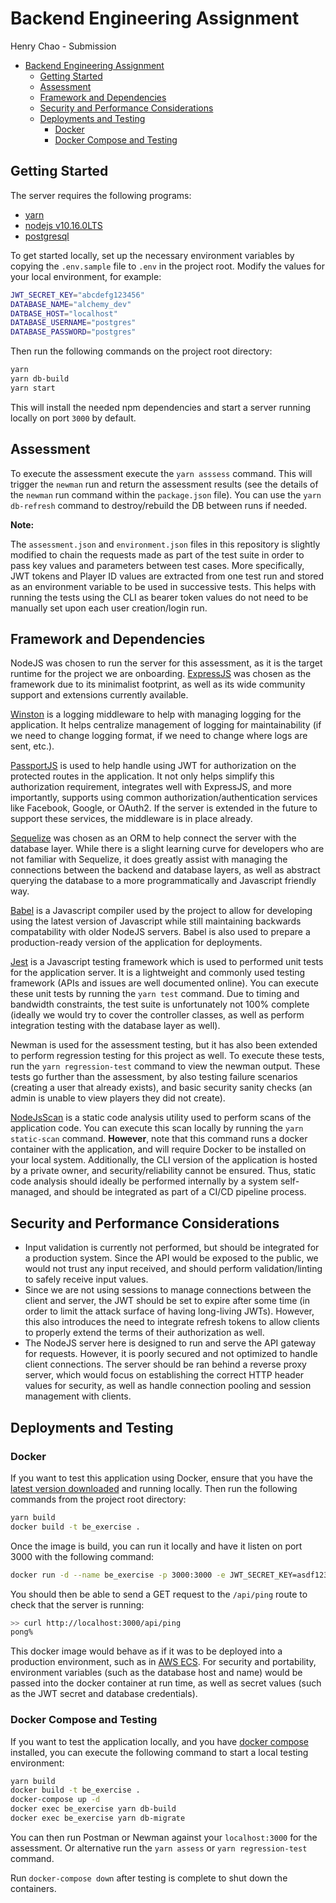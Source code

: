 # Backend Engineering Assignment

Henry Chao - Submission

- [Backend Engineering Assignment](#Backend-Engineering-Assignment)
  - [Getting Started](#Getting-Started)
  - [Assessment](#Assessment)
  - [Framework and Dependencies](#Framework-and-Dependencies)
  - [Security and Performance Considerations](#Security-and-Performance-Considerations)
  - [Deployments and Testing](#Deployments-and-Testing)
    - [Docker](#Docker)
    - [Docker Compose and Testing](#Docker-Compose-and-Testing)

## Getting Started

The server requires the following programs:

- [yarn](https://yarnpkg.com/en/)
- [nodejs v10.16.0LTS](https://nodejs.org/en/)
- [postgresql](https://www.postgresql.org/)

To get started locally, set up the necessary environment variables by copying the `.env.sample` file to `.env` in the project root. Modify the values for your local environment, for example:

```bash
JWT_SECRET_KEY="abcdefg123456"
DATABASE_NAME="alchemy_dev"
DATBASE_HOST="localhost"
DATABASE_USERNAME="postgres"
DATABASE_PASSWORD="postgres"

```

Then run the following commands on the project root directory:

```bash
yarn
yarn db-build
yarn start
```

This will install the needed npm dependencies and start a server running locally on port `3000` by default.

## Assessment

To execute the assessment execute the `yarn asssess` command. This will trigger the `newman` run and return the assessment results (see the details of the `newman` run command within the `package.json` file). You can use the `yarn db-refresh` command to destroy/rebuild the DB between runs if needed.

**Note:**

The `assessment.json` and `environment.json` files in this repository is slightly modified to chain the requests made as part of the test suite in order to pass key values and parameters between test cases. More specifically, JWT tokens and Player ID values are extracted from one test run and stored as an environment variable to be used in successive tests. This helps with running the tests using the CLI as bearer token values do not need to be manually set upon each user creation/login run.

## Framework and Dependencies

NodeJS was chosen to run the server for this assessment, as it is the target runtime for the project we are onboarding. [ExpressJS](https://expressjs.com/) was chosen as the framework due to its minimalist footprint, as well as its wide community support and extensions currently available.

[Winston](https://github.com/winstonjs/winston#readme) is a logging middleware to help with managing logging for the application. It helps centralize management of logging for maintainability (if we need to change logging format, if we need to change where logs are sent, etc.).

[PassportJS](http://www.passportjs.org/) is used to help handle using JWT for authorization on the protected routes in the application. It not only helps simplify this authorization requirement, integrates well with ExpressJS, and more importantly, supports using common authorization/authentication services like Facebook, Google, or OAuth2. If the server is extended in the future to support these services, the middleware is in place already.

[Sequelize](http://docs.sequelizejs.com/) was chosen as an ORM to help connect the server with the database layer. While there is a slight learning curve for developers who are not familiar with Sequelize, it does greatly assist with managing the connections between the backend and database layers, as well as abstract querying the database to a more programmatically and Javascript friendly way.

[Babel](https://babeljs.io/) is a Javascript compiler used by the project to allow for developing using the latest version of Javascript while still maintaining backwards compatability with older NodeJS servers. Babel is also used to prepare a production-ready version of the application for deployments.

[Jest](https://jestjs.io/) is a Javascript testing framework which is used to performed unit tests for the application server. It is a lightweight and commonly used testing framework (APIs and issues are well documented online). You can execute these unit tests by running the `yarn test` command. Due to timing and bandwidth constraints, the test suite is unfortunately not 100% complete (ideally we would try to cover the controller classes, as well as perform integration testing with the database layer as well).

Newman is used for the assessment testing, but it has also been extended to perform regression testing for this project as well. To execute these tests, run the `yarn regression-test` command to view the newman output. These tests go further than the assessment, by also testing failure scenarios (creating a user that already exists), and basic security sanity checks (an admin is unable to view players they did not create).

[NodeJsScan](https://github.com/ajinabraham/NodeJsScan) is a static code analysis utility used to perform scans of the application code. You can execute this scan locally by running the `yarn static-scan` command. **However**, note that this command runs a docker container with the application, and will require Docker to be installed on your local system. Additionally, the CLI version of the application is hosted by a private owner, and security/reliability cannot be ensured. Thus, static code analysis should ideally be performed internally by a system self-managed, and should be integrated as part of a CI/CD pipeline process.

## Security and Performance Considerations

- Input validation is currently not performed, but should be integrated for a production system. Since the API would be exposed to the public, we would not trust any input received, and should perform validation/linting to safely receive input values.
- Since we are not using sessions to manage connections between the client and server, the JWT should be set to expire after some time (in order to limit the attack surface of having long-living JWTs). However, this also introduces the need to integrate refresh tokens to allow clients to properly extend the terms of their authorization as well.
- The NodeJS server here is designed to run and serve the API gateway for requests. However, it is poorly secured and not optimized to handle client connections. The server should be ran behind a reverse proxy server, which would focus on establishing the correct HTTP header values for security, as well as handle connection pooling and session management with clients.

## Deployments and Testing

### Docker

If you want to test this application using Docker, ensure that you have the [latest version downloaded](https://www.docker.com/products/docker-desktop) and running locally. Then run the following commands from the project root directory:

```bash
yarn build
docker build -t be_exercise .
```

Once the image is build, you can run it locally and have it listen on port 3000 with the following command:

```bash
docker run -d --name be_exercise -p 3000:3000 -e JWT_SECRET_KEY=asdf1234 be_exercise
```

You should then be able to send a GET request to the `/api/ping` route to check that the server is running:

```bash
>> curl http://localhost:3000/api/ping
pong%
```

This docker image would behave as if it was to be deployed into a production environment, such as in [AWS ECS](https://aws.amazon.com/ecs/). For security and portability, environment variables (such as the database host and name) would be passed into the docker container at run time, as well as secret values (such as the JWT secret and database credentials).

### Docker Compose and Testing

If you want to test the application locally, and you have [docker compose](https://docs.docker.com/compose/) installed, you can execute the following command to start a local testing environment:

```bash
yarn build
docker build -t be_exercise .
docker-compose up -d
docker exec be_exercise yarn db-build
docker exec be_exercise yarn db-migrate
```

You can then run Postman or Newman against your `localhost:3000` for the assessment. Or alternative run the `yarn assess` or `yarn regression-test` command.

Run `docker-compose down` after testing is complete to shut down the containers.
